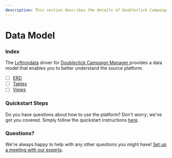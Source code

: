 ```yaml
---
description: This section describes the details of Doubleclick Campaign Manager ERD, Tables, and Views.
---
```


# Data Model

### Index

The  [Lyftrondata](https://www.lyftrondata.com/) driver for [Doubleclick Campaign Manager](https://www.lyftrondata.com/integration/doubleclick-campaign-manager/)[ ](https://www.lyftrondata.com/integration/doubleclick-campaign-manager/)provides a data model that enables you to better understand the source platform.

* [ ] [ERD](../../../marketing-analytics/doubleclick-campaign-manager/data-model/erd.md)
* [ ] [Tables](../../../marketing-analytics/doubleclick-campaign-manager/data-model/tables.md)
* [ ] [Views](../../../marketing-analytics/doubleclick-campaign-manager/data-model/views.md)

### Quickstart Steps

Do you have questions about how to use the platform? Don't worry; we've got you covered. Simply follow the quickstart instructions [here](../../../../quickstart-steps.md).

### Questions? <a href="#questions" id="questions"></a>

We're always happy to help with any other questions you might have! [Set up a meeting with our experts](https://www.lyftrondata.com/book-a-meeting/).

